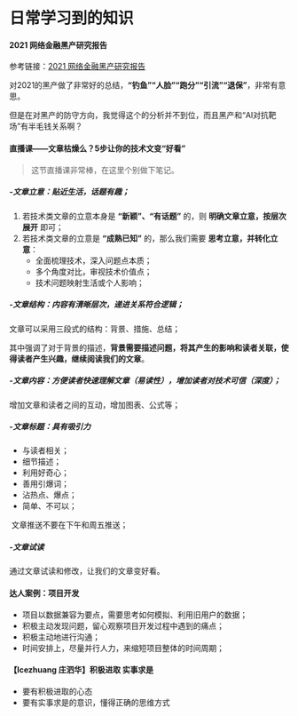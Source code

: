 # 日常学习到的知识



#### 2021 网络金融黑产研究报告

参考链接：[2021 网络金融黑产研究报告](https://mp.weixin.qq.com/s?__biz=MzI1Njk3MTAwNg==&mid=2247495930&idx=1&sn=c001618b9b723d9d4d8b58328c2afaac&chksm=ea1c296bdd6ba07db0b57bdd637e742b776f58569db5f8b53109ef6b3360e41350bb5dc00d2c&mpshare=1&scene=1&srcid=0224yipbkIbNHgA2BxJ7IqMY&sharer_sharetime=1645719416418&sharer_shareid=3f494a7a50f42a8e060df683086e084c&version=4.0.0.70098&platform=mac#rd)

对2021的黑产做了非常好的总结，**“钓鱼”“人脸”“跑分”“引流”“退保”**，非常有意思。

但是在对黑产的防守方向，我觉得这个的分析并不到位，而且黑产和“AI对抗靶场”有半毛钱关系啊？



#### 直播课——文章枯燥么？5步让你的技术文变“好看”

> 这节直播课非常棒，在这里个别做下笔记。

##### -文章立意：贴近生活，话题有趣；

1. 若技术类文章的立意本身是 **“新颖”、“有话题”** 的，则 **明确文章立意，按层次展开** 即可；
2. 若技术类文章的立意是 **“成熟已知”** 的，那么我们需要 **思考立意，并转化立意**：
   - 全面梳理技术，深入问题点本质；
   - 多个角度对比，审视技术价值点；
   - 技术问题映射生活或个人影响；

##### -文章结构：内容有清晰层次，递进关系符合逻辑；

文章可以采用三段式的结构：背景、措施、总结；

其中强调了对于背景的描述，**背景需要描述问题，将其产生的影响和读者关联，使得读者产生兴趣，继续阅读我们的文章**。

##### -文章内容：方便读者快速理解文章（易读性），增加读者对技术可信（深度）；

增加文章和读者之间的互动，增加图表、公式等；

##### -文章标题：具有吸引力

- 与读者相关；
- 细节描述；
- 利用好奇心；
- 善用引爆词；
- 沾热点、爆点；
- 简单、不可以；

​	文章推送不要在下午和周五推送；

##### -文章试读

通过文章试读和修改，让我们的文章变好看。



#### 达人案例：项目开发

- 项目以数据兼容为要点，需要思考如何模拟、利用旧用户的数据；
- 积极主动发现问题，留心观察项目开发过程中遇到的痛点；
- 积极主动地进行沟通；
- 时间安排上，尽量并行人力，来缩短项目整体的时间周期；



#### 【Icezhuang 庄泗华】积极进取 实事求是

- 要有积极进取的心态
- 要有实事求是的意识，懂得正确的思维方式 

